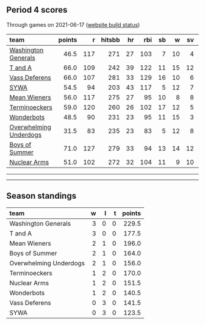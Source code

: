 

## Period 4 scores

Through games on 2021-06-17 ([website build status](https://github.com/brian-bot/pl-site/actions))


|team                                              | points|   r| hitsbb| hr| rbi| sb|  w| sv|  so|   era|  whip|
|:-------------------------------------------------|------:|---:|------:|--:|---:|--:|--:|--:|---:|-----:|-----:|
|[Washington Generals](./washingtongenerals)       |   46.5| 117|    271| 27| 103|  7| 10|  4| 157| 3.679| 1.172|
|[T and A](./tanda)                                |   66.0| 109|    242| 39| 122| 11| 15| 12| 166| 3.682| 1.247|
|[Vass Deferens](./vassdeferens)                   |   66.0| 107|    281| 33| 129| 16| 10|  6| 165| 3.571| 1.201|
|[SYWA](./sywa)                                    |   54.5|  94|    203| 43| 117|  5| 12|  7| 148| 3.562| 1.076|
|[Mean Wieners](./meanwieners)                     |   56.0| 117|    275| 27|  95| 10|  8|  8| 145| 2.590| 1.000|
|[Terminoeckers](./terminoeckers)                  |   59.0| 120|    260| 26| 102| 17| 12|  5| 177| 4.020| 1.123|
|[Wonderbots](./wonderbots)                        |   48.5|  90|    231| 23|  95| 11| 15|  3| 178| 3.626| 1.132|
|[Overwhelming Underdogs](./overwhelmingunderdogs) |   31.5|  83|    235| 23|  83|  5| 12|  8| 158| 3.958| 1.195|
|[Boys of Summer](./boysofsummer)                  |   71.0| 127|    279| 33|  94| 13| 14| 12| 174| 3.744| 1.143|
|[Nuclear Arms](./nucleararms)                     |   51.0| 102|    272| 32| 104| 11|  9| 10| 151| 3.600| 1.296|

* * *
* * *

## Season standings


|team                   |  w|  l|  t| points|
|:----------------------|--:|--:|--:|------:|
|Washington Generals    |  3|  0|  0|  229.5|
|T and A                |  3|  0|  0|  177.5|
|Mean Wieners           |  2|  1|  0|  196.0|
|Boys of Summer         |  2|  1|  0|  164.0|
|Overwhelming Underdogs |  2|  1|  0|  156.0|
|Terminoeckers          |  1|  2|  0|  170.0|
|Nuclear Arms           |  1|  2|  0|  151.5|
|Wonderbots             |  1|  2|  0|  140.5|
|Vass Deferens          |  0|  3|  0|  141.5|
|SYWA                   |  0|  3|  0|  123.5|


